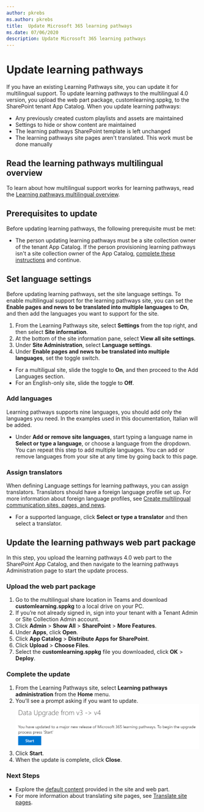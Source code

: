 ```yaml
---
author: pkrebs
ms.author: pkrebs
title:  Update Microsoft 365 learning pathways
ms.date: 07/06/2020
description: Update Microsoft 365 learning pathways
---
```

# Update learning pathways
If you have an existing Learning Pathways site, you can update it for multilingual support. To update learning pathways to the multilingual 4.0 version, you upload the web part package, customlearning.sppkg, to the SharePoint tenant App Catalog. When you update learning pathways:  

- Any previously created custom playlists and assets are maintained
- Settings to hide or show content are maintained
- The learning pathways SharePoint template is left unchanged
- The learning pathways site pages aren't translated. This work must be done manually

## Read the learning pathways multilingual overview
To learn about how multilingual support works for learning pathways, read the [Learning pathways multilingual overview](custom_overview.md). 

## Prerequisites to update
Before updating learning pathways, the following prerequisite must be met:
- The person updating learning pathways must be a site collection owner of the tenant App Catalog. If the person provisioning learning pathways isn't a site collection owner of the App Catalog, [complete these instructions](addappadmin.md) and continue. 

## Set language settings 
Before updating learning pathways, set the site language settings. To enable multilingual support for the learning pathways site, you can set the **Enable pages and news to be translated into multiple languages** to **On**, and then add the languages you want to support for the site.
1.	From the Learning Pathways site, select **Settings** from the top right, and then select **Site information**.
2.	At the bottom of the site information pane, select **View all site settings**.
3.	Under **Site Administration**, select **Language settings**.
4.	Under **Enable pages and news to be translated into multiple languages**, set the toggle switch. 
- For a multiligual site, slide the toggle to **On**, and then proceed to the Add Languages section. 
- For an English-only site, slide the toggle to **Off**.

### Add languages
Learning pathways supports nine languages, you should add only the languages you need. In the examples used in this documentation, Italian will be added. 
- Under **Add or remove site languages**, start typing a language name in **Select or type a language**, or choose a language from the dropdown. You can repeat this step to add multiple languages. You can add or remove languages from your site at any time by going back to this page.
 
### Assign translators
When defining Language settings for learning pathways, you can assign translators. Translators should have a foreign language profile set up. For more information about foreign language profiles, see [Create multilingual communication sites, pages, and news](https://support.office.com/article/2bb7d610-5453-41c6-a0e8-6f40b3ed750c).  
- For a supported language, click **Select or type a translator** and then select a translator. 

## Update the learning pathways web part package
In this step, you upload the learning pathways 4.0 web part to the SharePoint App Catalog, and then navigate to the learning pathways Administration page to start the update process.

### Upload the web part package
1.	Go to the multilingual share location in Teams and download **customlearning.sppkg** to a local drive on your PC. 
2.	If you’re not already signed in, sign into your tenant with a Tenant Admin or Site Collection Admin account. 
3.	Click **Admin** > **Show All** > **SharePoint** > **More Features**. 
4.	Under **Apps**, click **Open**. 
5.	Click **App Catalog** > **Distribute Apps for SharePoint**. 
6.	Click **Upload** > **Choose Files**. 
7.	Select the **customlearning.sppkg** file you downloaded, click **OK** > **Deploy**. 

### Complete the update
1.	From the Learning Pathways site, select **Learning pathways administration** from the **Home** menu. 
2.	You’ll see a prompt asking if you want to update. 
![custom_update_adminprompt_ml.png](media/custom_update_adminprompt_ml.png)
3.	Click **Start**. 
4. When the update is complete, click **Close**. 

### Next Steps
- Explore the [default content](custom_exploresite.md) provided in the site and web part.
- For more information about translating site pages, see [Translate site pages](custom_translate_page_ml.md). 

